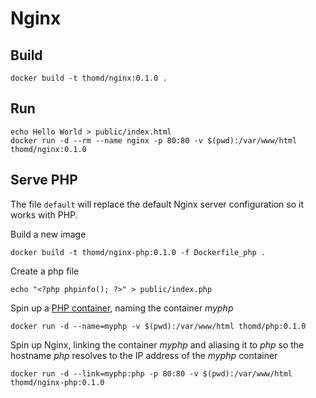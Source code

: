 # Nginx

## Build

    docker build -t thomd/nginx:0.1.0 .

## Run

    echo Hello World > public/index.html
    docker run -d --rm --name nginx -p 80:80 -v $(pwd):/var/www/html thomd/nginx:0.1.0

## Serve PHP

The file `default` will replace the default Nginx server configuration so it works with PHP.

Build a new image

    docker build -t thomd/nginx-php:0.1.0 -f Dockerfile_php .

Create a php file

    echo "<?php phpinfo(); ?>" > public/index.php

Spin up a [PHP container](https://github.com/thomd/dockerfiles/tree/master/php-fpm), naming the container _myphp_

    docker run -d --name=myphp -v $(pwd):/var/www/html thomd/php:0.1.0

Spin up Nginx, linking the container _myphp_ and aliasing it to _php_ so the hostname _php_ resolves to the IP address of the _myphp_ container

    docker run -d --link=myphp:php -p 80:80 -v $(pwd):/var/www/html thomd/nginx-php:0.1.0


